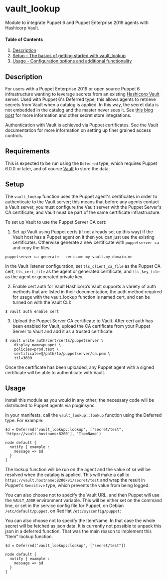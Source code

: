 
# vault_lookup

Module to integrate Puppet 6 and Puppet Enterprise 2019 agents with Hashicorp
Vault.

#### Table of Contents

1. [Description](#description)
2. [Setup - The basics of getting started with vault_lookup](#setup)
3. [Usage - Configuration options and additional functionality](#usage)

## Description

For users with a Puppet Enterprise 2019 or open source Puppet 6 infrastructure
wanting to leverage secrets from an existing [Hashicorp
Vault](https://www.vaultproject.io/) server. Used with Puppet 6's Deferred type,
this allows agents to retrieve secrets from Vault when a catalog is applied. In
this way, the secret data is not embedded in the catalog and the master never
sees it. See [this blog
post](https://puppet.com/blog/secret-agents-man-secrets-store-integrations-puppet-6)
for more information and other secret store integrations.

Authentication with Vault is achieved via Puppet certificates. See the
Vault documentation for more information on setting up finer grained access
controls.

## Requirements

This is expected to be run using the `Deferred` type, which requires Puppet
6.0.0 or later, and of course [Vault](https://www.vaultproject.io/) to store the
data.

## Setup

The `vault_lookup` function uses the Puppet agent's certificates in order to
authenticate to the Vault server; this means that before any agents contact a
Vault server, you must configure the Vault server with the Puppet Server's CA
certificate, and Vault must be part of the same certificate infrastructure.

To set up Vault to use the Puppet Server CA cert:

1. Set up Vault using Puppet certs (if not already set up this way)
  If the Vault host has a Puppet agent on it then you can just use the existing
  certificates. Otherwise generate a new certificate with `puppetserver ca` and
  copy the files.

```
puppetserver ca generate --certname my-vault.my-domain.me
```

  In the Vault listener configuration, set `tls_client_ca_file` as the Puppet CA
  cert, `tls_cert_file` as the agent or generated certificate, and
  `tls_key_file` as the agent or generated private key.

2. Enable cert auth for Vault
  Hashicorp’s Vault supports a variety of auth methods that are listed in their
  documentation; the auth method required for usage with the vault_lookup
  function is named cert, and can be turned on with the Vault CLI:

```
$ vault auth enable cert
```
3. Upload the Puppet Server CA certificate to Vault.
  After cert auth has been enabled for Vault, upload the CA certificate from
  your Puppet Server to Vault and add it as a trusted certificate.

```
$ vault write auth/cert/certs/puppetserver \
    display_name=puppet \
    policies=prod,test \
    certificate=@/path/to/puppetserver/ca.pem \
    ttl=3600
```

Once the certificate has been uploaded, any Puppet agent with a signed
certificate will be able to authenticate with Vault.

## Usage

Install this module as you would in any other; the necessary code will
be distributed to Puppet agents via pluginsync.

In your manifests, call the `vault_lookup::lookup` function using the Deferred
type. For example:

```puppet
$d = Deferred('vault_lookup::lookup', ["secret/test", 'https://vault.hostname:8200'], 'ItemName')

node default {
  notify { example :
    message => $d
  }
}
```

The lookup function will be run on the agent and the value of `$d` will be
resolved when the catalog is applied. This will make a call to
`https://vault.hostname:8200/v1/secret/test` and wrap the result in Puppet's
`Sensitive` type, which prevents the value from being logged.

You can also choose not to specify the Vault URL, and then Puppet will use the
`VAULT_ADDR` environment variable. This will be either set on the command line, or
set in the service config file for Puppet, on Debian `/etc/default/puppet`, on RedHat
`/etc/sysconfig/puppet`:

You can also choose not to specify the ItemName. In that case the whole secret will be 
fetched as json data. It is currently not possible to unpack this json in a deferred 
function. That was the main reason to implement this "Item" lookup function.

```puppet
$d = Deferred('vault_lookup::lookup', ["secret/test"])

node default {
  notify { example :
    message => $d
  }
}
```
